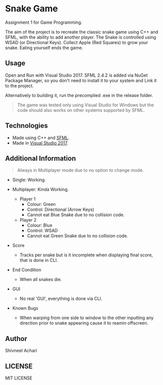 # Snake Game
Assignment 1 for Game Programming. 

The aim of the project is to recreate the classic snake game using C++ and SFML, with the ability to add another player.
The Snake is controlled using WSAD (or Directional Keys). Collect Apple (Red Squares) to grow your snake. Eating yourself ends the game.

## Usage
Open and Run with Visual Studio 2017. SFML 2.4.2 is added via NuGet Package Manager, so you don't need to install it to your system and Link it to the project. 

Alternatively to building it, run the precomplied .exe in the release folder.

> The game was tested only using Visual Studio for Windows but the code should also works on other systems supported by SFML.

## Technologies
- Made using C++ and [SFML](https://www.sfml-dev.org/). 
- Made in [Visual Studio 2017](https://www.visualstudio.com/).

## Additional Information
> Always in Multiplayer mode due to no option to change mode. 
- Single: Working.
- Multiplayer: Kinda Working.
  - Player 1
    - Colour: Green
    - Control: Directional (Arrow Keys)
    - Cannot eat Blue Snake due to no collision code.
  - Player 2
    - Colour: Blue
    - Control: WSAD
    - Cannot eat Green Snake due to no collision code.

- Score
  - Tracks per snake but is it incomplete when displaying final score, that is done in CLI.
- End Condition
  - When all snakes die. 
- GUI 
  - No real 'GUI', everything is done via CLI.
- Known Bugs
  - When warping from one side to window to the other inputting any direction prior to snake appearing cause it to reamin offscreen.

## Author
Shivneel Achari

## LICENSE
MIT LICENSE
